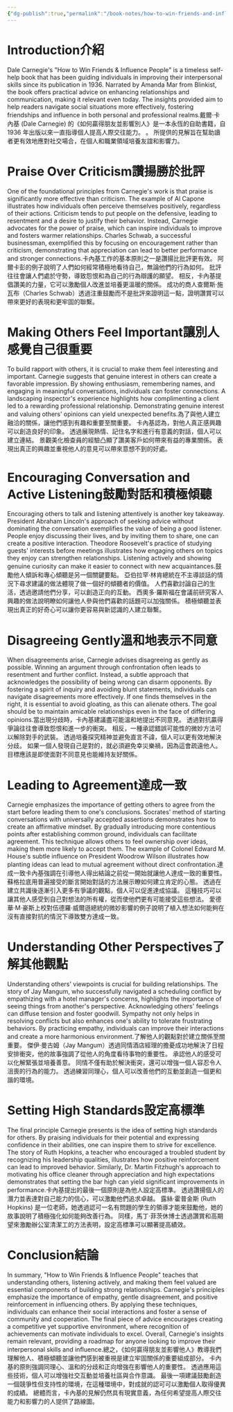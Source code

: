 ```yaml
---
{"dg-publish":true,"permalink":"/book-notes/how-to-win-friends-and-influence-people/","dgPassFrontmatter":true}
---
```


# Introduction介紹

Dale Carnegie's "How to Win Friends & Influence People" is a timeless self-help book that has been guiding individuals in improving their interpersonal skills since its publication in 1936. Narrated by Amanda Mar from Blinkist, the book offers practical advice on enhancing relationships and communication, making it relevant even today. The insights provided aim to help readers navigate social situations more effectively, fostering friendships and influence in both personal and professional realms.戴爾·卡內基 (Dale Carnegie) 的《如何贏得朋友並影響別人》是一本永恆的自助書籍，自 1936 年出版以來一直指導個人提高人際交往能力。 。 所提供的見解旨在幫助讀者更有效地應對社交場合，在個人和職業領域培養友誼和影響力。

# Praise Over Criticism讚揚勝於批評

One of the foundational principles from Carnegie's work is that praise is significantly more effective than criticism. The example of Al Capone illustrates how individuals often perceive themselves positively, regardless of their actions. Criticism tends to put people on the defensive, leading to resentment and a desire to justify their behavior. Instead, Carnegie advocates for the power of praise, which can inspire individuals to improve and fosters warmer relationships. Charles Schwab, a successful businessman, exemplified this by focusing on encouragement rather than criticism, demonstrating that appreciation can lead to better performance and stronger connections.卡內基工作的基本原則之一是讚揚比批評更有效。 阿爾卡彭的例子說明了人們如何經常積極地看待自己，無論他們的行為如何。 批評往往會讓人們處於守勢，導致怨恨和為自己的行為辯護的願望。 相反，卡內基提倡讚美的力量，它可以激勵個人改進並培養更溫暖的關係。 成功的商人查爾斯·施瓦布（Charles Schwab）透過注重鼓勵而不是批評來證明這一點，證明讚賞可以帶來更好的表現和更牢固的聯繫。

# Making Others Feel Important讓別人感覺自己很重要

To build rapport with others, it is crucial to make them feel interesting and important. Carnegie suggests that genuine interest in others can create a favorable impression. By showing enthusiasm, remembering names, and engaging in meaningful conversations, individuals can foster connections. A landscaping inspector's experience highlights how complimenting a client led to a rewarding professional relationship. Demonstrating genuine interest and valuing others' opinions can yield unexpected benefits.為了與他人建立融洽的關係，讓他們感到有趣和重要至關重要。 卡內基認為，對他人真正感興趣可以創造良好的印象。 透過展現熱情、記住名字和進行有意義的對話，個人可以建立連結。 景觀美化檢查員的經驗凸顯了讚美客戶如何帶來有益的專業關係。 表現出真正的興趣並重視他人的意見可以帶來意想不到的好處。

# Encouraging Conversation and Active Listening鼓勵對話和積極傾聽

Encouraging others to talk and listening attentively is another key takeaway. President Abraham Lincoln's approach of seeking advice without dominating the conversation exemplifies the value of being a good listener. People enjoy discussing their lives, and by inviting them to share, one can create a positive interaction. Theodore Roosevelt's practice of studying guests' interests before meetings illustrates how engaging others on topics they enjoy can strengthen relationships. Listening actively and showing genuine curiosity can make it easier to connect with new acquaintances.鼓勵他人傾訴和專心傾聽是另一個關鍵要點。 亞伯拉罕·林肯總統在不主導談話的情況下尋求建議的做法體現了做一個好的傾聽者的價值。 人們喜歡討論自己的生活，透過邀請他們分享，可以創造正向的互動。 西奧多·羅斯福在會議前研究客人興趣的做法說明瞭如何讓他人參與他們喜歡的話題可以加強關係。 積極傾聽並表現出真正的好奇心可以讓你更容易與新認識的人建立聯繫。

# Disagreeing Gently溫和地表示不同意

When disagreements arise, Carnegie advises disagreeing as gently as possible. Winning an argument through confrontation often leads to resentment and further conflict. Instead, a subtle approach that acknowledges the possibility of being wrong can disarm opponents. By fostering a spirit of inquiry and avoiding blunt statements, individuals can navigate disagreements more effectively. If one finds themselves in the right, it is essential to avoid gloating, as this can alienate others. The goal should be to maintain amicable relationships even in the face of differing opinions.當出現分歧時，卡內基建議盡可能溫和地提出不同意見。 透過對抗贏得爭論往往會導致怨恨和進一步的衝突。 相反，一種承認錯誤可能性的微妙方法可以解除對手的武裝。 透過培養探究精神並避免直言不諱，個人可以更有效地解決分歧。 如果一個人發現自己是對的，就必須避免幸災樂禍，因為這會疏遠他人。 目標應該是即使面對不同意見也能維持友好關係。

# Leading to Agreement達成一致

Carnegie emphasizes the importance of getting others to agree from the start before leading them to one's conclusions. Socrates' method of starting conversations with universally accepted assertions demonstrates how to create an affirmative mindset. By gradually introducing more contentious points after establishing common ground, individuals can facilitate agreement. This technique allows others to feel ownership over ideas, making them more likely to accept them. The example of Colonel Edward M. House's subtle influence on President Woodrow Wilson illustrates how planting ideas can lead to mutual agreement without direct confrontation.達成一致卡內基強調在引導他人得出結論之前從一開始就讓他人達成一致的重要性。 蘇格拉底用普遍接受的斷言開始對話的方法展示瞭如何建立肯定的心態。 透過在建立共識後逐漸引入更多有爭議的觀點，個人可以促進達成協議。 這種技巧可以讓其他人感受到自己對想法的所有權，從而使他們更有可能接受這些想法。 愛德華·M·豪斯上校對伍德羅·威爾遜總統的微妙影響的例子說明了植入想法如何能夠在沒有直接對抗的情況下導致雙方達成一致。

# Understanding Other Perspectives了解其他觀點

Understanding others' viewpoints is crucial for building relationships. The story of Jay Mangum, who successfully navigated a scheduling conflict by empathizing with a hotel manager's concerns, highlights the importance of seeing things from another's perspective. Acknowledging others' feelings can diffuse tension and foster goodwill. Sympathy not only helps in resolving conflicts but also enhances one's ability to tolerate frustrating behaviors. By practicing empathy, individuals can improve their interactions and create a more harmonious environment.了解他人的觀點對於建立關係至關重要。 傑伊·曼古姆（Jay Mangum）透過同情酒店經理的擔憂成功地解決了日程安排衝突，他的故事強調了從他人的角度看待事物的重要性。 承認他人的感受可以化解緊張並培養善意。 同情不僅有助於解決衝突，還可以增強一個人容忍令人沮喪的行為的能力。 透過練習同理心，個人可以改善他們的互動並創造一個更和諧的環境。

# Setting High Standards設定高標準

The final principle Carnegie presents is the idea of setting high standards for others. By praising individuals for their potential and expressing confidence in their abilities, one can inspire them to strive for excellence. The story of Ruth Hopkins, a teacher who encouraged a troubled student by recognizing his leadership qualities, illustrates how positive reinforcement can lead to improved behavior. Similarly, Dr. Martin Fitzhugh's approach to motivating his office cleaner through appreciation and high expectations demonstrates that setting the bar high can yield significant improvements in performance.卡內基提出的最後一個原則是為他人設定高標準。 透過讚揚個人的潛力並表達對自己能力的信心，可以激勵他們追求卓越。 露絲·霍普金斯 (Ruth Hopkins) 是一位老師，她透過認可一名有問題的學生的領導才能來鼓勵他，她的故事說明了積極強化如何能夠改善行為。 同樣，馬丁·菲茨休博士透過讚賞和高期望來激勵辦公室清潔工的方法表明，設定高標準可以顯著提高績效。

# Conclusion結論

In summary, "How to Win Friends & Influence People" teaches that understanding others, listening actively, and making them feel valued are essential components of building strong relationships. Carnegie's principles emphasize the importance of empathy, gentle disagreement, and positive reinforcement in influencing others. By applying these techniques, individuals can enhance their social interactions and foster a sense of community and cooperation. The final piece of advice encourages creating a competitive yet supportive environment, where recognition of achievements can motivate individuals to excel. Overall, Carnegie's insights remain relevant, providing a roadmap for anyone looking to improve their interpersonal skills and influence.總之，《如何贏得朋友並影響他人》教導我們理解他人、積極傾聽並讓他們感到被重視是建立牢固關係的重要組成部分。 卡內基的原則強調同理心、溫和的分歧和正向增強在影響他人的重要性。 透過應用這些技術，個人可以增強社交互動並培養社區與合作意識。 最後一項建議鼓勵創造一個競爭性但支持性的環境，在這種環境中，對成就的認可可以激勵個人取得優異的成績。 總體而言，卡內基的見解仍然具有現實意義，為任何希望提高人際交往能力和影響力的人提供了路線圖。